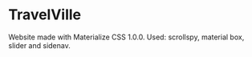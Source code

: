 # TravelVille
Website made with Materialize CSS 1.0.0. Used: scrollspy, material box, slider and sidenav.
